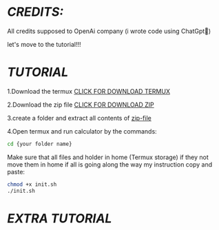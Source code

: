 # **_CREDITS:_**
All credits supposed to OpenAi company
(i wrote code using ChatGpt🥲)

let's move to the tutorial!!!

# **_TUTORIAL_**

1.Download the termux
[CLICK FOR DOWNLOAD TERMUX](https://f-droid.org/repo/com.termux_118.apk)

2.Download the zip file
[CLICK FOR DOWNLOAD ZIP](https://github.com/Amachono/Termux-Calculator/archive/refs/heads/main.zip)

3.create a folder and extract all contents of [zip-file](https://github.com/Amachono/Termux-Calculator/archive/refs/heads/main.zip)

4.Open termux and run calculator by the commands:
```sh
cd {your folder name}
```
Make sure that all files and holder in home (Termux storage)
if they not move them in home
if all is going along the way my instruction copy and paste:
```sh
chmod +x init.sh
./init.sh
```

# **_EXTRA TUTORIAL_**



